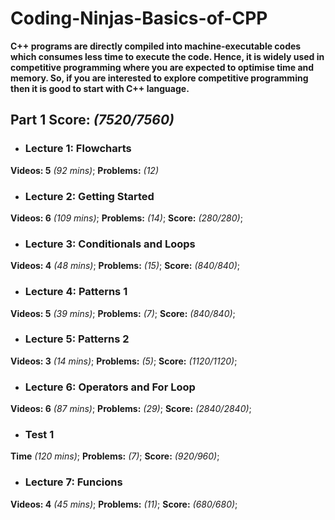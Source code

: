 # Coding-Ninjas-Basics-of-CPP
**C++ programs are directly compiled into machine-executable codes which consumes less time to execute the code. 
Hence, it is widely used in competitive programming where you are expected to optimise time and memory. 
So, if you are interested to explore competitive programming then it is good to start with C++ language.**

 ## Part 1 **Score:** *(7520/7560)* 
 
 * ### Lecture 1: Flowcharts
 **Videos: 5** *(92 mins)*;
 **Problems:** *(12)*
  
 * ### Lecture 2: Getting Started
 **Videos: 6** *(109 mins)*;
 **Problems:** *(14)*;
 **Score:** *(280/280)*;
 
 * ### Lecture 3: Conditionals and Loops
 **Videos: 4** *(48 mins)*;
 **Problems:** *(15)*;
 **Score:** *(840/840)*;
 
 * ### Lecture 4: Patterns 1
 **Videos: 5** *(39 mins)*;
 **Problems:** *(7)*;
 **Score:** *(840/840)*;
 
 * ### Lecture 5: Patterns 2
 **Videos: 3** *(14 mins)*;
 **Problems:** *(5)*;
 **Score:** *(1120/1120)*;
 
 * ### Lecture 6: Operators and For Loop
 **Videos: 6** *(87 mins)*;
 **Problems:** *(29)*;
 **Score:** *(2840/2840)*;
  
 * ### Test 1
 **Time** *(120 mins)*;
 **Problems:** *(7)*;
 **Score:** *(920/960)*;
 
 * ### Lecture 7: Funcions
 **Videos: 4** *(45 mins)*;
 **Problems:** *(11)*;
 **Score:** *(680/680)*;
